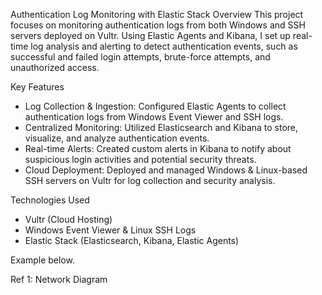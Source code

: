 Authentication Log Monitoring with Elastic Stack
Overview
This project focuses on monitoring authentication logs from both Windows and SSH servers deployed on Vultr. Using Elastic Agents and Kibana, I set up real-time log analysis and alerting to detect authentication events, such as successful and failed login attempts, brute-force attempts, and unauthorized access.

Key Features
* Log Collection & Ingestion: Configured Elastic Agents to collect authentication logs from Windows Event Viewer and SSH logs.
* Centralized Monitoring: Utilized Elasticsearch and Kibana to store, visualize, and analyze authentication events.
* Real-time Alerts: Created custom alerts in Kibana to notify about suspicious login activities and potential security threats.
* Cloud Deployment: Deployed and managed Windows & Linux-based SSH servers on Vultr for log collection and security analysis.

Technologies Used
* Vultr (Cloud Hosting)
* Windows Event Viewer & Linux SSH Logs
* Elastic Stack (Elasticsearch, Kibana, Elastic Agents)

Example below.

Ref 1: Network Diagram
